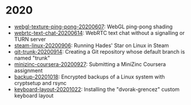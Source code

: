 
# 2020

* [webgl-texture-ping-pong-20200607](webgl-texture-ping-pong-20200607/index.md): WebGL ping-pong shading
* [webrtc-text-chat-20200614](webrtc-text-chat-20200614/index.md): WebRTC text chat without a signalling or TURN server
* [steam-linux-20200906](steam-linux-20200906.md): Running Hades' Star on Linux in Steam
* [git-trunk-20200914](git-trunk-20200914.md): Creating a Git repository whose default branch is named "trunk"
* [minizinc-coursera-20200927](minizinc-coursera-20200927.md): Submitting a MiniZinc Coursera assignment
* [backup-20201018](backup-20201018/index.md): Encrypted backups of a Linux system with cryptsetup and rsync
* [keyboard-layout-20201022](keyboard-layout-20201022/index.md): Installing the "dvorak-grencez" custom keyboard layout
